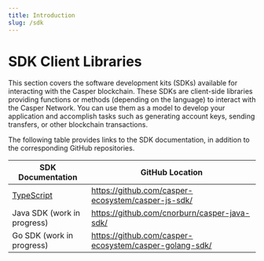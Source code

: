 ```yaml
---
title: Introduction
slug: /sdk
---
```


# SDK Client Libraries

This section covers the software development kits (SDKs) available for interacting with the Casper blockchain. These SDKs are client-side libraries providing functions or methods (depending on the language) to interact with the Casper Network. You can use them as a model to develop your application and accomplish tasks such as generating account keys, sending transfers, or other blockchain transactions.

The following table provides links to the SDK documentation, in addition to the corresponding GitHub repositories.

| SDK Documentation             | GitHub Location                                        |
| ----------------------------- | ------------------------------------------------------ |
| [TypeScript](./script-sdk.md) | https://github.com/casper-ecosystem/casper-js-sdk/     |
| Java SDK (work in progress)   | https://github.com/cnorburn/casper-java-sdk/           |
| Go SDK (work in progress)     | https://github.com/casper-ecosystem/casper-golang-sdk/ |
